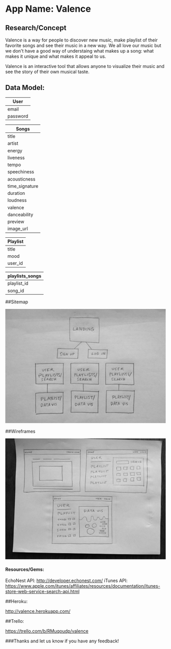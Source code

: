 # App Name: Valence


## Research/Concept

Valence is a way for people to discover new music, make playlist of their favorite songs and see their music in a new way. We all love our music but we don't have a good way of understaing what makes up a song: what makes it unique and what makes it appeal to us.

Valence is an interactive tool that allows anyone to visualize their music and see the story of their own musical taste.


## Data Model:

| User             |
| ---------------- |
| email            |
| password         |

| Songs           |
| ----------------|
| title           |
| artist          |
| energy          |
| liveness        |
| tempo           |
| speechiness     |
| acousticness    |
| time_signature  |
| duration        |
| loudness        |
| valence         |
| danceability    |
| preview         |
| image_url       |

| Playlist        |
| --------------- |
| title           |
| mood            |
| user_id         |

| playlists_songs |
| --------------- |
| playlist_id     |
| song_id         |


##Sitemap

![Alt text](/lib/planning-art/valence-sitemap.JPG)


##Wireframes

![Alt text](/lib/planning-art/valence-wireframes.JPG)


#### Resources/Gems:

EchoNest API: http://developer.echonest.com/
iTunes API: https://www.apple.com/itunes/affiliates/resources/documentation/itunes-store-web-service-search-api.html


##Heroku:

http://valence.herokuapp.com/


##Trello:

https://trello.com/b/RMuqoudp/valence


###Thanks and let us know if you have any feedback!




